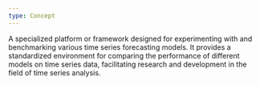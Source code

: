 ```yaml
---
type: Concept
---
```


A specialized platform or framework designed for experimenting with and benchmarking various time series forecasting models. It provides a standardized environment for comparing the performance of different models on time series data, facilitating research and development in the field of time series analysis.